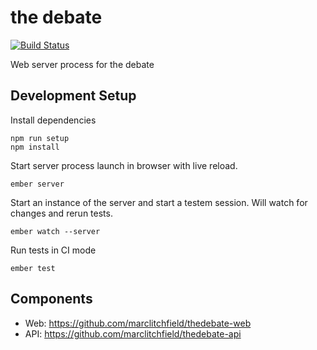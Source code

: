 the debate
==========

[![Build Status](https://travis-ci.org/marclitchfield/thedebate-web.svg?branch=master)](https://travis-ci.org/marclitchfield/thedebate-web)

Web server process for the debate


## Development Setup

Install dependencies
```
npm run setup
npm install
```

Start server process launch in browser with live reload.
```
ember server
```

Start an instance of the server and start a testem session. Will watch for changes and rerun tests.
```
ember watch --server
```

Run tests in CI mode
```
ember test
```


## Components

- Web: https://github.com/marclitchfield/thedebate-web
- API: https://github.com/marclitchfield/thedebate-api
